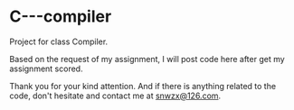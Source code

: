 # C---compiler
Project for class Compiler.

Based on the request of my assignment, I will post code here after get my assignment scored.

Thank you for your kind attention. And if there is anything related to the code, don't hesitate and contact me at snwzx@126.com.
